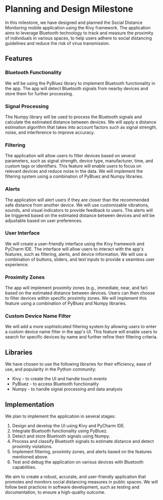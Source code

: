# Planning and Design Milestone

In this milestone, we have designed and planned the Social Distance Monitoring mobile application using the Kivy framework. The application aims to leverage Bluetooth technology to track and measure the proximity of individuals in various spaces, to help users adhere to social distancing guidelines and reduce the risk of virus transmission.

## Features

### Bluetooth Functionality
We will be using the PyBluez library to implement Bluetooth functionality in the app. The app will detect Bluetooth signals from nearby devices and store them for further processing.

### Signal Processing
The Numpy library will be used to process the Bluetooth signals and calculate the estimated distance between devices. We will apply a distance estimation algorithm that takes into account factors such as signal strength, noise, and interference to improve accuracy.

### Filtering
The application will allow users to filter devices based on several parameters, such as signal strength, device type, manufacturer, time, and custom tags or identifiers. This feature will enable users to focus on relevant devices and reduce noise in the data. We will implement the filtering system using a combination of PyBluez and Numpy libraries.

### Alerts
The application will alert users if they are closer than the recommended safe distance from another device. We will use customizable vibrations, sounds, and visual indicators to provide feedback to users. The alerts will be triggered based on the estimated distance between devices and will be adjustable based on user preferences.

### User Interface
We will create a user-friendly interface using the Kivy framework and PyCharm IDE. The interface will allow users to interact with the app's features, such as filtering, alerts, and device information. We will use a combination of buttons, sliders, and text inputs to provide a seamless user experience.

### Proximity Zones
The app will implement proximity zones (e.g., immediate, near, and far) based on the estimated distance between devices. Users can then choose to filter devices within specific proximity zones. We will implement this feature using a combination of PyBluez and Numpy libraries.

### Custom Device Name Filter
We will add a more sophisticated filtering system by allowing users to enter a custom device name filter in the app's UI. This feature will enable users to search for specific devices by name and further refine their filtering criteria.

## Libraries

We have chosen to use the following libraries for their efficiency, ease of use, and popularity in the Python community:

- Kivy - to create the UI and handle touch events
- PyBluez - to access Bluetooth functionality
- Numpy - to handle signal processing and data analysis

## Implementation

We plan to implement the application in several stages:

1. Design and develop the UI using Kivy and PyCharm IDE.
2. Integrate Bluetooth functionality using PyBluez.
3. Detect and store Bluetooth signals using Numpy.
4. Process and classify Bluetooth signals to estimate distance and detect proximity violations.
5. Implement filtering, proximity zones, and alerts based on the features mentioned above.
6. Test and debug the application on various devices with Bluetooth capabilities.

We aim to create a robust, accurate, and user-friendly application that promotes and monitors social distancing measures in public spaces. We will follow best practices in software development, such as testing and documentation, to ensure a high-quality outcome.
